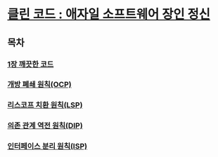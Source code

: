 # [클린 코드 : 애자일 소프트웨어 장인 정신](https://www.yes24.com/Product/Goods/11681152)

## 목차
### [1장 깨끗한 코드](SRP.md)
### [개방 폐쇄 원칙(OCP)](OCP.md)
### [리스코프 치환 원칙(LSP)](LSP.md)
### [의존 관계 역전 원칙(DIP)](DIP.md)
### [인터페이스 분리 원칙(ISP)](ISP.md)
